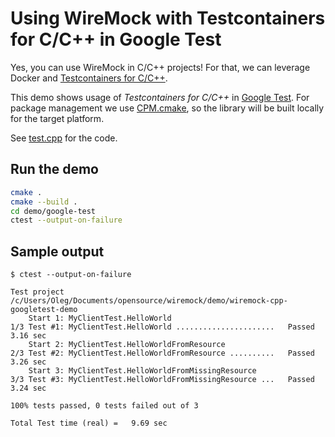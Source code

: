 # Using WireMock with Testcontainers for C/C++ in Google Test

Yes, you can use WireMock in C/C++ projects!
For that, we can leverage Docker and [Testcontainers for C/C++](https://github.com/testcontainers/testcontainers-c).

This demo shows usage of _Testcontainers for C/C++_
in [Google Test](https://github.com/google/googletest).
For package management we use [CPM.cmake](https://github.com/cpm-cmake/CPM.cmake),
so the library will be built locally for the target platform.

See [test.cpp](./test.cpp) for the code.

## Run the demo

```bash
cmake .
cmake --build .
cd demo/google-test
ctest --output-on-failure
```

## Sample output

```shell
$ ctest --output-on-failure

Test project /c/Users/Oleg/Documents/opensource/wiremock/demo/wiremock-cpp-googletest-demo
    Start 1: MyClientTest.HelloWorld
1/3 Test #1: MyClientTest.HelloWorld ......................   Passed    3.16 sec
    Start 2: MyClientTest.HelloWorldFromResource
2/3 Test #2: MyClientTest.HelloWorldFromResource ..........   Passed    3.26 sec
    Start 3: MyClientTest.HelloWorldFromMissingResource
3/3 Test #3: MyClientTest.HelloWorldFromMissingResource ...   Passed    3.24 sec

100% tests passed, 0 tests failed out of 3

Total Test time (real) =   9.69 sec
```
